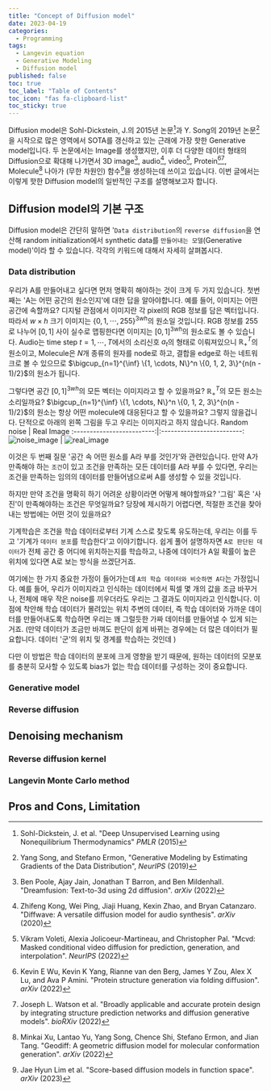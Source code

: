 ```yaml
---
title: "Concept of Diffusion model"
date: 2023-04-19
categories:
  - Programming
tags:
  - Langevin equation
  - Generative Modeling
  - Diffusion model
published: false
toc: true
toc_label: "Table of Contents"
toc_icon: "fas fa-clipboard-list"
toc_sticky: true
---
```


Diffusion model은 Sohl-Dickstein, J.의 2015년 논문[^1]과 Y. Song의 2019년 논문[^2]을 시작으로 많은 영역에서 SOTA를 갱신하고 있는 근래에 가장 핫한 Generative model입니다.
두 논문에서는 Image를 생성했지만, 이후 더 다양한 데이터 형태의 Diffusion으로 확대해 나가면서 3D image[^3], audio[^4], video[^5], Protein[^6][^7], Molecule[^8] 나아가 (무한 차원인) 함수[^9]을 생성하는데 쓰이고 있습니다. 
이번 글에서는 이렇게 핫한 Diffusion model의 일반적인 구조를 설명해보고자 합니다. 

[^1]: Sohl-Dickstein, J. et al. "Deep Unsupervised Learning using Nonequilibrium Thermodynamics" *PMLR* (2015)

[^2]: Yang Song, and Stefano Ermon, "Generative Modeling by Estimating Gradients of the Data Distribution", *NeurIPS* (2019)

[^3]: Ben Poole, Ajay Jain, Jonathan T Barron, and Ben Mildenhall. "Dreamfusion: Text-to-3d using 2d diffusion". *arXiv* (2022)

[^4]: Zhifeng Kong, Wei Ping, Jiaji Huang, Kexin Zhao, and Bryan Catanzaro. "Diffwave: A versatile diffusion model for audio synthesis". *arXiv* (2020)

[^5]: Vikram Voleti, Alexia Jolicoeur-Martineau, and Christopher Pal. "Mcvd: Masked conditional video diffusion for prediction, generation, and interpolation". *NeurIPS* (2022)

[^6]: Kevin E Wu, Kevin K Yang, Rianne van den Berg, James Y Zou, Alex X Lu, and Ava P Amini. "Protein structure generation via folding diffusion". *arXiv* (2022)

[^7]: Joseph L. Watson et al. "Broadly applicable and accurate protein design by integrating structure prediction networks and diffusion generative models". *bioRXiv* (2022)

[^8]: Minkai Xu, Lantao Yu, Yang Song, Chence Shi, Stefano Ermon, and Jian Tang. "Geodiff: A geometric diffusion model for molecular conformation generation". *arXiv* (2022)

[^9]: Jae Hyun Lim et al. "Score-based diffusion models in function space". *arXiv* (2023)


## Diffusion model의 기본 구조
Diffusion model은 간단히 말하면 '`Data distribution`의 `reverse diffusion`을 연산해 random initialization에서 synthetic data를 `만들어내는 모델`(Generative model)'이라 할 수 있습니다. 각각의 키워드에 대해서 자세히 살펴봅시다. 

### Data distribution
우리가 A를 만들어내고 싶다면 먼저 명확히 해야하는 것이 크게 두 가지 있습니다.
첫번째는 'A는 어떤 공간의 원소인지'에 대한 답을 알아야합니다.
예를 들어, 이미지는 어떤 공간에 속할까요? 
디지털 관점에서 이미지란 각 pixel의 RGB 정보를 담은 벡터입니다.
따라서 $w \times h$ 크기 이미지는 $\{0, 1, \cdots, 255\}^{3wh}$의 원소일 것입니다.
RGB 정보를 255로 나누어 $[0, 1]$ 사이 실수로 맵핑한다면 이미지는 $[0, 1]^{3wh}$의 원소로도 볼 수 있습니다.
Audio는 time step $t = 1, \cdots, T$에서의 소리신호 $a_t$의 형태로 이뤄져있으니 $\mathbb{R}_+^{T}$의 원소이고,
Molecule은 $N$개 종류의 원자를 node로 하고, 결합을 edge로 하는 네트워크로 볼 수 있으므로 $\bigcup_{n=1}^{\inf} \{1, \cdots, N\}^n \{0, 1, 2, 3\}^{n(n - 1)/2}$의 원소가 됩니다.

그렇다면 공간 $[0, 1]^{3wh}$의 모든 벡터는 이미지라고 할 수 있을까요?
$\mathbb{R}_+^{T}$의 모든 원소는 소리일까요?
$\bigcup_{n=1}^{\inf} \{1, \cdots, N\}^n \{0, 1, 2, 3\}^{n(n - 1)/2}$의 원소는 항상 어떤 molecule에 대응된다고 할 수 있을까요?
그렇지 않을겁니다.
단적으로 아래의 왼쪽 그림을 두고 우리는 이미지라고 하지 않습니다.
Random noise              |  Real Image
:-------------------------:|:-------------------------:
![noise_image](https://key262yek.github.io/assets/images/noise_image.png)  |  ![real_image](https://key262yek.github.io/assets/images/real_image_cifar-10.jpg)

이것은 두 번째 질문 '공간 속 어떤 원소를 A라 부를 것인가'와 관련있습니다.
만약 A가 만족해야 하는 `조건`이 있고 조건을 만족하는 모든 데이터를 A라 부를 수 있다면, 
우리는 조건을 만족하는 임의의 데이터를 만들어냄으로써 A를 생성할 수 있을 것입니다.

하지만 만약 조건을 명확히 하기 어려운 상황이라면 어떻게 해야할까요?
'그림' 혹은 '사진'이 만족해야하는 조건은 무엇일까요?
당장에 제시하기 어렵다면, 적절한 조건을 찾아내는 방법에는 어떤 것이 있을까요?

기계학습은 조건을 학습 데이터로부터 기계 스스로 찾도록 유도하는데, 
우리는 이를 두고 '기계가 `데이터 분포`를 학습한다'고 이야기합니다.
쉽게 풀어 설명하자면 `A로 판단된 데이터`가 전체 공간 중 어디에 위치하는지를 학습하고, 나중에 데이터가 A일 확률이 높은 위치에 있다면 A로 보는 방식을 쓰겠단거죠.

여기에는 한 가지 중요한 가정이 들어가는데 `A의 학습 데이터와 비슷하면 A다`는 가정입니다.
예를 들어, 우리가 이미지라고 인식하는 데이터에서 픽셀 몇 개의 값을 조금 바꾸거나, 전체에 매우 작은 noise를 끼우더라도 우리는 그 결과도 이미지라고 인식합니다. 이 점에 착안해 학습 데이터가 몰려있는 위치 주변의 데이터, 즉 학습 데이터와 가까운 데이터를 만들어내도록 학습하면 우리는 꽤 그럴듯한 가짜 데이터를 만들어낼 수 있게 되는거죠.
(만약 데이터가 조금만 바껴도 판단이 쉽게 바뀌는 경우에는 더 많은 데이터가 필요합니다. 데이터 '군'의 위치 및 경계를 학습하는 것인데 )

다만 이 방법은 학습 데이터의 분포에 크게 영향을 받기 때문에, 원하는 데이터의 모분포를 충분히 모사할 수 있도록 bias가 없는 학습 데이터를 구성하는 것이 중요합니다.

### Generative model



### Reverse diffusion






## Denoising mechanism

### Reverse diffusion kernel 

### Langevin Monte Carlo method

## Pros and Cons, Limitation
